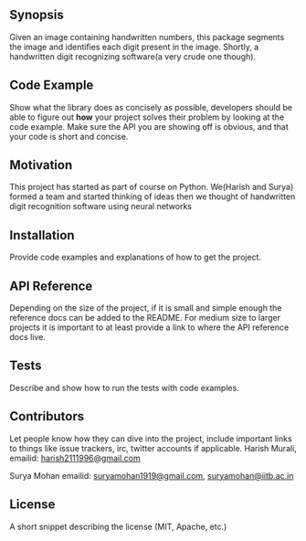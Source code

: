 ## Synopsis

Given an image containing handwritten numbers, this package segments the image and identifies each digit present in the image.
Shortly, a handwritten digit recognizing software(a very crude one though).

## Code Example

Show what the library does as concisely as possible, developers should be able to figure out **how** your project solves their problem by looking at the code example. Make sure the API you are showing off is obvious, and that your code is short and concise.

## Motivation

This project has started as part of course on Python. We(Harish and Surya) formed a team and started thinking of ideas then we thought of handwritten digit recognition software using neural networks

## Installation

Provide code examples and explanations of how to get the project.

## API Reference

Depending on the size of the project, if it is small and simple enough the reference docs can be added to the README. For medium size to larger projects it is important to at least provide a link to where the API reference docs live.

## Tests

Describe and show how to run the tests with code examples.

## Contributors

Let people know how they can dive into the project, include important links to things like issue trackers, irc, twitter accounts if applicable.
Harish Murali,
emailid: harish2111996@gmail.com

Surya Mohan
emailid: suryamohan1919@gmail.com, suryamohan@iitb.ac.in

## License

A short snippet describing the license (MIT, Apache, etc.)
